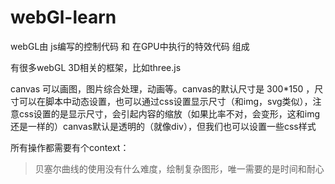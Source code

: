 # webGl-learn

webGL由 js编写的控制代码 和 在GPU中执行的特效代码 组成

有很多webGL 3D相关的框架，比如three.js

canvas 可以画图，图片综合处理，动画等。canvas的默认尺寸是 300*150 ，尺寸可以在脚本中动态设置，也可以通过css设置显示尺寸（和img，svg类似），注意css设置的是显示尺寸，会引起内容的缩放（如果比率不对，会变形，这和img还是一样的）canvas默认是透明的（就像div），但我们也可以设置一些css样式

所有操作都需要有个context：



> 贝塞尔曲线的使用没有什么难度，绘制复杂图形，唯一需要的是时间和耐心